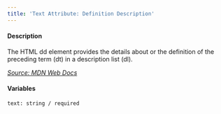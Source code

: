 ```yaml
---
title: 'Text Attribute: Definition Description'
---
```

#### Description
The HTML dd element provides the details about or the definition of the preceding term (dt) in a description list (dl).

*[Source: MDN Web Docs](https://developer.mozilla.org/en-US/docs/Web/HTML/Element/dd)*

#### Variables
~~~
text: string / required
~~~


